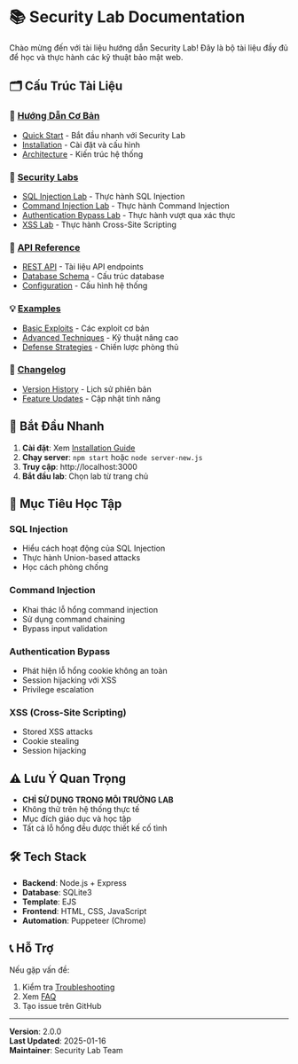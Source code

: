 # 📚 Security Lab Documentation

Chào mừng đến với tài liệu hướng dẫn Security Lab! Đây là bộ tài liệu đầy đủ để học và thực hành các kỹ thuật bảo mật web.

## 🗂️ Cấu Trúc Tài Liệu

### 📖 [Hướng Dẫn Cơ Bản](./guides/)

-   [Quick Start](./guides/quickstart.md) - Bắt đầu nhanh với Security Lab
-   [Installation](./guides/installation.md) - Cài đặt và cấu hình
-   [Architecture](./guides/architecture.md) - Kiến trúc hệ thống

### 🧪 [Security Labs](./labs/)

-   [SQL Injection Lab](./labs/sql-injection.md) - Thực hành SQL Injection
-   [Command Injection Lab](./labs/command-injection.md) - Thực hành Command Injection
-   [Authentication Bypass Lab](./labs/authentication-bypass.md) - Thực hành vượt qua xác thực
-   [XSS Lab](./labs/xss.md) - Thực hành Cross-Site Scripting

### 🔧 [API Reference](./api/)

-   [REST API](./api/rest-api.md) - Tài liệu API endpoints
-   [Database Schema](./api/database-schema.md) - Cấu trúc database
-   [Configuration](./api/configuration.md) - Cấu hình hệ thống

### 💡 [Examples](./examples/)

-   [Basic Exploits](./examples/basic-exploits.md) - Các exploit cơ bản
-   [Advanced Techniques](./examples/advanced-techniques.md) - Kỹ thuật nâng cao
-   [Defense Strategies](./examples/defense-strategies.md) - Chiến lược phòng thủ

### 📝 [Changelog](./changelog/)

-   [Version History](./changelog/versions.md) - Lịch sử phiên bản
-   [Feature Updates](./changelog/features.md) - Cập nhật tính năng

## 🚀 Bắt Đầu Nhanh

1. **Cài đặt**: Xem [Installation Guide](./guides/installation.md)
2. **Chạy server**: `npm start` hoặc `node server-new.js`
3. **Truy cập**: http://localhost:3000
4. **Bắt đầu lab**: Chọn lab từ trang chủ

## 🎯 Mục Tiêu Học Tập

### SQL Injection

-   Hiểu cách hoạt động của SQL Injection
-   Thực hành Union-based attacks
-   Học cách phòng chống

### Command Injection

-   Khai thác lỗ hổng command injection
-   Sử dụng command chaining
-   Bypass input validation

### Authentication Bypass

-   Phát hiện lỗ hổng cookie không an toàn
-   Session hijacking với XSS
-   Privilege escalation

### XSS (Cross-Site Scripting)

-   Stored XSS attacks
-   Cookie stealing
-   Session hijacking

## ⚠️ Lưu Ý Quan Trọng

-   **CHỈ SỬ DỤNG TRONG MÔI TRƯỜNG LAB**
-   Không thử trên hệ thống thực tế
-   Mục đích giáo dục và học tập
-   Tất cả lỗ hổng đều được thiết kế cố tình

## 🛠️ Tech Stack

-   **Backend**: Node.js + Express
-   **Database**: SQLite3
-   **Template**: EJS
-   **Frontend**: HTML, CSS, JavaScript
-   **Automation**: Puppeteer (Chrome)

## 📞 Hỗ Trợ

Nếu gặp vấn đề:

1. Kiểm tra [Troubleshooting](./guides/troubleshooting.md)
2. Xem [FAQ](./guides/faq.md)
3. Tạo issue trên GitHub

---

**Version**: 2.0.0  
**Last Updated**: 2025-01-16  
**Maintainer**: Security Lab Team
